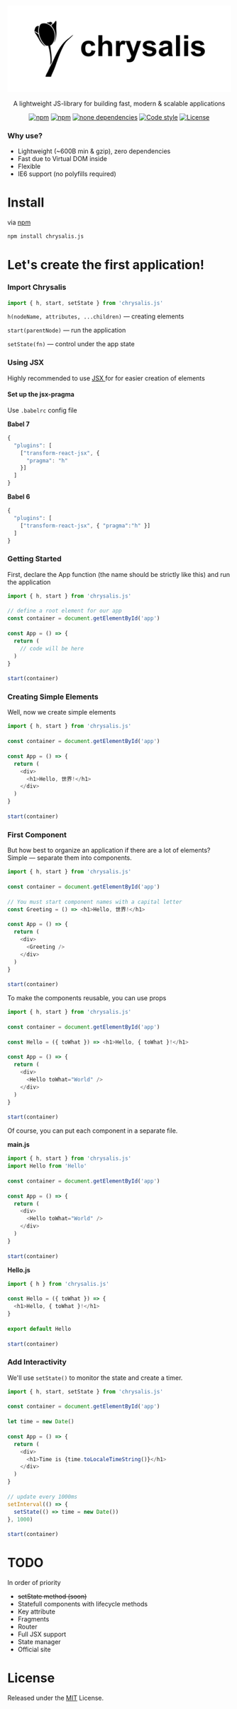 ![](/chrysalis.svg)

<p align="center">A lightweight JS-library for building fast, modern &amp; scalable applications</p>

<p align="center">
	<a href="https://www.npmjs.com/package/chrysalis.js"><img src="https://img.shields.io/npm/v/chrysalis.js.svg?style=flat-square" alt="npm"></a>
	<a href="https://www.npmjs.com/package/chrysalis.js"><img src="https://flat.badgen.net/npm/dm/chrysalis.js" alt="npm"></a>
	<a href="https://www.npmjs.com/package/chrysalis.js"><img src="https://img.shields.io/david/Chrysalisss/chrysalis.svg?style=flat-square" alt="none dependencies"></a>
	<a href="https://github.com/standard/standard"><img src="https://img.shields.io/badge/code%20style-standard-brightgreen.svg?style=flat-square" alt="Code style"></a>
	<a href="https://github.com/Chrysalisss/chrysalis/blob/master/LICENSE"><img src="https://img.shields.io/github/license/Chrysalisss/chrysalis.svg?style=flat-square" alt="License"></a>
</p>

### Why use?

- Lightweight (~600B min & gzip), zero dependencies
- Fast due to Virtual DOM inside 
- Flexible
- IE6 support (no polyfills required)

# Install

via [npm](https://www.npmjs.com/package/chrysalis.js)
```bash
npm install chrysalis.js
```
# Let's create the first application!

### Import Chrysalis

```javascript
import { h, start, setState } from 'chrysalis.js'
```

```h(nodeName, attributes, ...children)``` — creating elements

```start(parentNode)``` — run the application

```setState(fn)``` — control under the app state

### Using JSX

Highly recommended to use [JSX
](https://www.npmjs.com/package/babel-plugin-transform-react-jsx) for for easier creation of elements

#### Set up the jsx-pragma

Use ```.babelrc``` config file

**Babel 7**
```javascript
{
  "plugins": [
    ["transform-react-jsx", {
      "pragma": "h" 
    }]
  ]
}
```

**Babel 6**
```javascript
{
  "plugins": [
    ["transform-react-jsx", { "pragma":"h" }]
  ]
}
```

### Getting Started

First, declare the App function (the name should be strictly like this) and run the application

```javascript
import { h, start } from 'chrysalis.js'

// define a root element for our app
const container = document.getElementById('app')

const App = () => {
  return (
    // code will be here
  )
}

start(container)
```

### Creating Simple Elements

Well, now we create simple elements

```javascript
import { h, start } from 'chrysalis.js'

const container = document.getElementById('app')

const App = () => {
  return (
    <div>
      <h1>Hello, 世界!</h1>
    </div>
  )
}

start(container)
```

### First Component

But how best to organize an application if there are a lot of elements? Simple — separate them into components.

```javascript
import { h, start } from 'chrysalis.js'

const container = document.getElementById('app')

// You must start component names with a capital letter
const Greeting = () => <h1>Hello, 世界!</h1>

const App = () => {
  return (
    <div>
      <Greeting />
    </div>
  )
}

start(container)
```

To make the components reusable, you can use props

```javascript
import { h, start } from 'chrysalis.js'

const container = document.getElementById('app')

const Hello = ({ toWhat }) => <h1>Hello, { toWhat }!</h1>

const App = () => {
  return (
    <div>
      <Hello toWhat="World" />
    </div>
  )
}

start(container)
```

Of course, you can put each component in a separate file.

**main.js**
```javascript
import { h, start } from 'chrysalis.js'
import Hello from 'Hello'

const container = document.getElementById('app')

const App = () => {
  return (
    <div>
      <Hello toWhat="World" />
    </div>
  )
}

start(container)
```

**Hello.js**
```javascript
import { h } from 'chrysalis.js'

const Hello = ({ toWhat }) => {
  <h1>Hello, { toWhat }!</h1>
}

export default Hello

start(container)
```
### Add Interactivity

We'll use ```setState()``` to monitor the state and create a timer.

```javascript
import { h, start, setState } from 'chrysalis.js'

const container = document.getElementById('app')

let time = new Date()

const App = () => {
  return (
    <div>
      <h1>Time is {time.toLocaleTimeString()}</h1>
    </div>
  )
}

// update every 1000ms
setInterval(() => {
  setState(() => time = new Date())
}, 1000)

start(container)
```

# TODO
In order of priority

- ~~setState method (soon)~~
- Statefull components with lifecycle methods
- Key attribute
- Fragments
- Router 
- Full JSX support
- State manager
- Official site

# License
Released under the [MIT](https://github.com/Chrysalisss/chrysalis/blob/master/LICENSE) License.